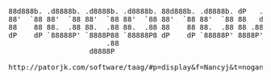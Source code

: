 <pre>
                                                                        
                                                                        
88d888b. .d8888b. .d8888b. .d8888b. 88d888b. .d8888b. dP   .dP .d8888b. 
88'  `88 88'  `88 88'  `88 88'  `88 88'  `88 88'  `88 88   d8' 88'  `88 
88    88 88.  .88 88.  .88 88.  .88 88    88 88.  .88 88 .88'  88.  .88 
dP    dP `88888P' `8888P88 `88888P8 dP    dP `88888P' 8888P'   `88888P8 
                       .88                                              
                   d8888P                

http://patorjk.com/software/taag/#p=display&f=Nancyj&t=noganova                   
</pre>